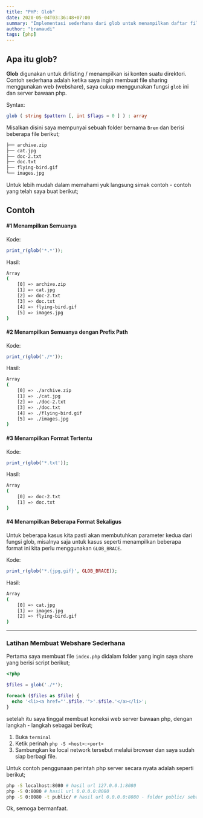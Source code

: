 ```yaml
---
title: "PHP: Glob"
date: 2020-05-04T03:36:48+07:00
summary: "Implementasi sederhana dari glob untuk menampilkan daftar filesystem pada suatu direktori + latihan membuat webshare sederhana dengan PHP."
author: "bramaudi"
tags: [php]
---
```


## Apa itu glob?

**Glob** digunakan untuk dirlisting / menampilkan isi konten suatu direktori. Contoh sederhana adalah ketika saya ingin membuat file sharing menggunakan web (webshare), saya cukup menggunakan fungsi `glob` ini dan server bawaan php.

Syntax:
```php
glob ( string $pattern [, int $flags = 0 ] ) : array
```

Misalkan disini saya mempunyai sebuah folder bernama `Brem` dan berisi beberapa file berikut;

``` bash
├── archive.zip
├── cat.jpg
├── doc-2.txt
├── doc.txt
├── flying-bird.gif
└── images.jpg
```

Untuk lebih mudah dalam memahami yuk langsung simak contoh - contoh yang telah saya buat berikut;

## Contoh

#### #1 Menampilkan Semuanya

Kode:

``` php
print_r(glob('*.*'));
```

Hasil:

``` bash
Array
(
    [0] => archive.zip
    [1] => cat.jpg
    [2] => doc-2.txt
    [3] => doc.txt
    [4] => flying-bird.gif
    [5] => images.jpg
)
```

#### #2 Menampilkan Semuanya dengan Prefix Path

Kode:

``` php
print_r(glob('./*'));
```

Hasil:

``` bash
Array
(
    [0] => ./archive.zip
    [1] => ./cat.jpg
    [2] => ./doc-2.txt
    [3] => ./doc.txt
    [4] => ./flying-bird.gif
    [5] => ./images.jpg
)
```

#### #3 Menampilkan Format Tertentu

Kode:

``` php
print_r(glob('*.txt'));
```

Hasil:

``` bash
Array
(
    [0] => doc-2.txt
    [1] => doc.txt
)
```

#### #4 Menampilkan Beberapa Format Sekaligus

Untuk beberapa kasus kita pasti akan membutuhkan parameter kedua dari fungsi glob, misalnya saja untuk kasus seperti menampilkan beberapa format ini kita perlu menggunakan `GLOB_BRACE`.

Kode:

``` php
print_r(glob('*.{jpg,gif}', GLOB_BRACE));
```

Hasil:

``` bash
Array
(
    [0] => cat.jpg
    [1] => images.jpg
    [2] => flying-bird.gif
)
```

---

### Latihan Membuat Webshare Sederhana

Pertama saya membuat file `index.php` didalam folder yang ingin saya share yang berisi script berikut;

``` php
<?php

$files = glob('./*');

foreach ($files as $file) {
  echo '<li><a href="'.$file.'">'.$file.'</a></li>';
}
```

setelah itu saya tinggal membuat koneksi web server bawaan php, dengan langkah - langkah sebagai berikut;

1. Buka `terminal`
2. Ketik perinah `php -S <host>:<port>`
3. Sambungkan ke local network tersebut melalui browser dan saya sudah siap berbagi file.

Untuk contoh penggunaan perintah php server secara nyata adalah seperti berikut;

``` bash
php -S localhost:8080 # hasil url 127.0.0.1:8080
php -S 0:8080 # hasil url 0.0.0.0:8080
php -S 0:8080 -t public/ # hasil url 0.0.0.0:8080 - folder public/ sebagai tujuan
```

Ok, semoga bermanfaat.